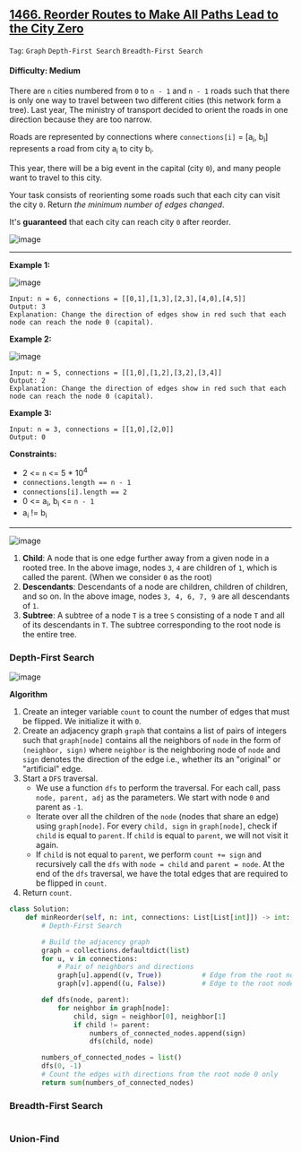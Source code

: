 ## [1466. Reorder Routes to Make All Paths Lead to the City Zero](https://leetcode.com/problems/reorder-routes-to-make-all-paths-lead-to-the-city-zero/)

```Tag```: ```Graph``` ```Depth-First Search``` ```Breadth-First Search```

#### Difficulty: Medium

There are ```n``` cities numbered from ```0``` to ```n - 1``` and ```n - 1``` roads such that there is only one way to travel between two different cities (this network form a tree). Last year, The ministry of transport decided to orient the roads in one direction because they are too narrow.

Roads are represented by connections where ```connections[i]``` = [a<sub>i</sub>, b<sub>i</sub>] represents a road from city a<sub>i</sub> to city b<sub>i</sub>.

This year, there will be a big event in the capital (city ```0```), and many people want to travel to this city.

Your task consists of reorienting some roads such that each city can visit the city ```0```. Return _the minimum number of edges changed_.

It's __guaranteed__ that each city can reach city ```0``` after reorder.

![image](https://user-images.githubusercontent.com/35042430/227409436-7c8356c4-b600-4841-abe6-bb874ad73113.png)

---

__Example 1:__

![image](https://assets.leetcode.com/uploads/2020/05/13/sample_1_1819.png)
```
Input: n = 6, connections = [[0,1],[1,3],[2,3],[4,0],[4,5]]
Output: 3
Explanation: Change the direction of edges show in red such that each node can reach the node 0 (capital).
```

__Example 2:__

![image](https://assets.leetcode.com/uploads/2020/05/13/sample_2_1819.png)
```
Input: n = 5, connections = [[1,0],[1,2],[3,2],[3,4]]
Output: 2
Explanation: Change the direction of edges show in red such that each node can reach the node 0 (capital).
```

__Example 3:__
```
Input: n = 3, connections = [[1,0],[2,0]]
Output: 0
```

__Constraints:__

- 2 <= ```n``` <= 5 * 10<sup>4</sup>
- ```connections.length == n - 1```
- ```connections[i].length == 2```
- 0 <= a<sub>i</sub>, b<sub>i</sub> <= ```n - 1```
- a<sub>i</sub> != b<sub>i</sub>

---

![image](https://leetcode.com/problems/reorder-routes-to-make-all-paths-lead-to-the-city-zero/Figures/1466/1466-1.png)

1. __Child__: A node that is one edge further away from a given node in a rooted tree. In the above image, nodes ```3```, ```4``` are children of ```1```, which is called the parent. (When we consider ```0``` as the root)
2. __Descendants__: Descendants of a node are children, children of children, and so on. In the above image, nodes ```3, 4, 6, 7, 9``` are all descendants of ```1```.
3. __Subtree__: A subtree of a node ```T``` is a tree ```S``` consisting of a node ```T``` and all of its descendants in ```T```. The subtree corresponding to the root node is the entire tree.

### Depth-First Search

![image](https://leetcode.com/problems/reorder-routes-to-make-all-paths-lead-to-the-city-zero/Figures/1466/1466-2.png)

__Algorithm__

1. Create an integer variable ```count``` to count the number of edges that must be flipped. We initialize it with ```0```.
2. Create an adjacency graph ```graph``` that contains a list of pairs of integers such that ```graph[node]``` contains all the neighbors of ```node``` in the form of ```(neighbor, sign)``` where ```neighbor``` is the neighboring node of ```node``` and ```sign``` denotes the direction of the edge i.e., whether its an "original" or "artificial" edge.
3. Start a ```DFS``` traversal.
    - We use a function ```dfs``` to perform the traversal. For each call, pass ```node, parent, adj``` as the parameters. We start with node ```0``` and parent as ```-1```.
    - Iterate over all the children of the ```node``` (nodes that share an edge) using ```graph[node]```. For every ```child, sign``` in ```graph[node]```, check if ```child``` is equal to ```parent```. If ```child``` is equal to ```parent```, we will not visit it again.
    - If ```child``` is not equal to ```parent```, we perform ```count += sign``` and recursively call the ```dfs``` with ```node = child``` and ```parent = node```. At the end of the ```dfs``` traversal, we have the total edges that are required to be flipped in ```count```.
4. Return ```count```.

```Python
class Solution:
    def minReorder(self, n: int, connections: List[List[int]]) -> int:
        # Depth-First Search

        # Build the adjacency graph
        graph = collections.defaultdict(list)
        for u, v in connections:
            # Pair of neighbors and directions
            graph[u].append((v, True))          # Edge from the root node is True or 1
            graph[v].append((u, False))         # Edge to the root node is False or 0

        def dfs(node, parent):
            for neighbor in graph[node]:
                child, sign = neighbor[0], neighbor[1]
                if child != parent:
                    numbers_of_connected_nodes.append(sign)
                    dfs(child, node)

        numbers_of_connected_nodes = list()
        dfs(0, -1)
        # Count the edges with directions from the root node 0 only
        return sum(numbers_of_connected_nodes)
```

### Breadth-First Search

```Python

```

### Union-Find


